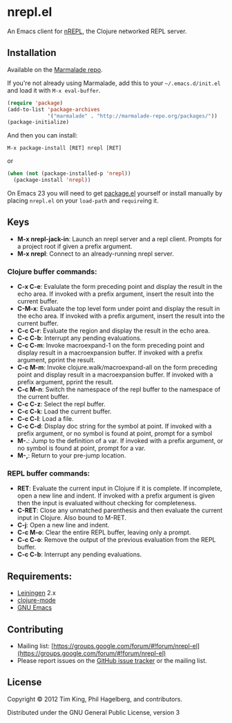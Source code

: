 # nrepl.el

An Emacs client for [nREPL](https://github.com/clojure/tools.nrepl),
the Clojure networked REPL server.

## Installation

Available on the [Marmalade repo](http://marmalade-repo.org/packages/nrepl).

If you're not already using Marmalade, add this to your
`~/.emacs.d/init.el` and load it with `M-x eval-buffer`.

```lisp
(require 'package)
(add-to-list 'package-archives
             '("marmalade" . "http://marmalade-repo.org/packages/"))
(package-initialize)
```

And then you can install:

`M-x package-install [RET] nrepl [RET]`

or

```lisp
(when (not (package-installed-p 'nrepl))
  (package-install 'nrepl))
```

On Emacs 23 you will need to get [package.el](http://bit.ly/pkg-el23)
yourself or install manually by placing `nrepl.el` on your `load-path`
and `require`ing it.

## Keys

* **M-x nrepl-jack-in**: Launch an nrepl server and a repl client.
    Prompts for a project root if given a prefix argument.
* **M-x nrepl**: Connect to an already-running nrepl server.

### Clojure buffer commands:

* **C-x C-e**: Evalulate the form preceding point and display the result in the echo area.  If invoked with a prefix argument, insert the result into the current buffer.
* **C-M-x**: Evaluate the top level form under point and display the result in the echo area.  If invoked with a prefix argument, insert the result into the current buffer.
* **C-c C-r**: Evaluate the region and display the result in the echo area.
* **C-c C-b**: Interrupt any pending evaluations.
* **C-c C-m**: Invoke macroexpand-1 on the form preceding point and display result in a macroexpansion buffer. If invoked with a prefix argument, pprint the result.
* **C-c M-m**: Invoke clojure.walk/macroexpand-all on the form preceding point and display result in a macroexpansion buffer. If invoked with a prefix argument, pprint the result.
* **C-c M-n**: Switch the namespace of the repl buffer to the namespace of the current buffer.
* **C-c C-z**: Select the repl buffer.
* **C-c C-k**: Load the current buffer.
* **C-c C-l**: Load a file.
* **C-c C-d**: Display doc string for the symbol at point.  If invoked with a prefix argument, or no symbol is found at point, prompt for a symbol
* **M-.**: Jump to the definition of a var.  If invoked with a prefix argument, or no symbol is found at point, prompt for a var.
* **M-,**: Return to your pre-jump location.

### REPL buffer commands:

* **RET**: Evaluate the current input in Clojure if it is complete. If incomplete, open a new line and indent. If invoked with a prefix argument is given then the input is evaluated without checking for completeness.
* **C-RET**: Close any unmatched parenthesis and then evaluate the current input in Clojure.  Also bound to M-RET.
* **C-j**: Open a new line and indent.
* **C-c M-o**: Clear the entire REPL buffer, leaving only a prompt.
* **C-c C-o**: Remove the output of the previous evaluation from the REPL buffer.
* **C-c C-b**: Interrupt any pending evaluations.

## Requirements:

* [Leiningen](http://leiningen.org) 2.x
* [clojure-mode](https://github.com/technomancy/clojure-mode)
* [GNU Emacs](http://www.gnu.org/software/emacs/emacs.html)

## Contributing
* Mailing list: [https://groups.google.com/forum/#!forum/nrepl-el](https://groups.google.com/forum/#!forum/nrepl-el)
* Please report issues on the [GitHub issue tracker](https://github.com/kingtim/nrepl.el/issues) or the mailing list.

## License

Copyright © 2012 Tim King, Phil Hagelberg, and contributors.

Distributed under the GNU General Public License, version 3

